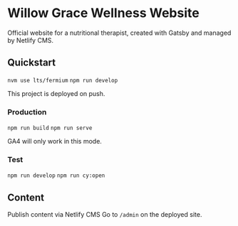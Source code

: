 # Willow Grace Wellness Website
Official website for a nutritional therapist, created with Gatsby and managed by Netlify CMS.

## Quickstart
`nvm use lts/fermium`
`npm run develop`

This project is deployed on push.

### Production
`npm run build`
`npm run serve`

GA4 will only work in this mode.

### Test
`npm run develop`
`npm run cy:open`

## Content 

Publish content via Netlify CMS
Go to `/admin` on the deployed site.
